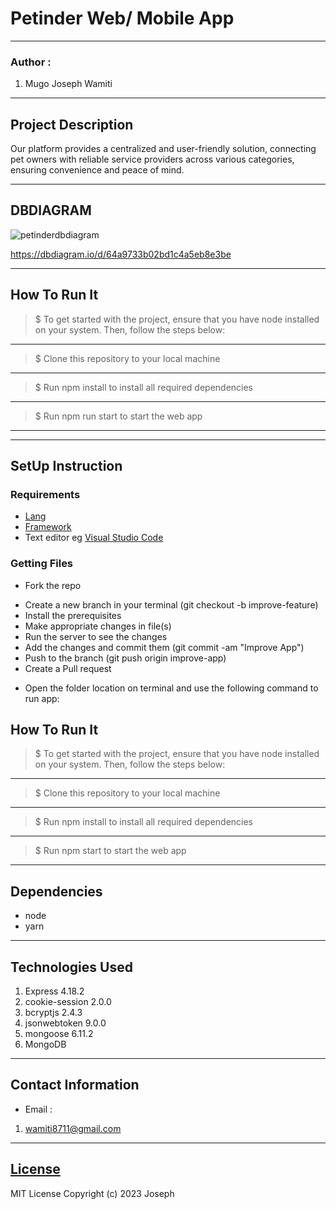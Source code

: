 # Petinder Web/ Mobile App
*****
### Author :
1. Mugo Joseph Wamiti
****
## Project Description
Our platform provides a centralized and user-friendly solution, connecting pet owners with reliable service providers across various categories, ensuring convenience and peace of mind.
******
## DBDIAGRAM

![petinderdbdiagram](https://github.com/JosephWamiti1178/Petinder/assets/91910681/f9c4daf0-de59-41d1-a7c4-e43712e4b35c)

https://dbdiagram.io/d/64a9733b02bd1c4a5eb8e3be
********


## How To Run It
>  $ To get started with the project, ensure that you have node installed on your system. Then, follow the steps below:
*****
> $ Clone this repository to your local machine
*****
> $ Run npm install to install all required dependencies
*****
> $ Run npm run start to start the web app
*****


*****
## SetUp Instruction
### Requirements
* [Lang](https://developer.mozilla.org/en-US/docs/Web/JavaScript)
* [Framework](https://nodejs.org/en)
* Text editor eg [Visual Studio Code](https://code.visualstudio.com/download)


### Getting Files
* Fork the repo
- Create a new branch in your terminal (git checkout -b improve-feature)
- Install the prerequisites
- Make appropriate changes in file(s)
- Run the server to see the changes
- Add the changes and commit them (git commit -am "Improve App")
- Push to the branch (git push origin improve-app)
- Create a Pull request
* Open the folder location on terminal and use the following command to run app:

## How To Run It
>  $ To get started with the project, ensure that you have node installed on your system. Then, follow the steps below:
*****
> $ Clone this repository to your local machine
*****
> $ Run npm install to install all required dependencies
*****
> $ Run npm start to start the web app
*****
## Dependencies
- node
- yarn
*****
## Technologies Used
1. Express 4.18.2
2. cookie-session 2.0.0
3. bcryptjs 2.4.3
4. jsonwebtoken 9.0.0
5. mongoose 6.11.2
6. MongoDB
*****
## Contact Information
* Email : 
1. wamiti8711@gmail.com
*****
## [License](LICENSE)
MIT License
Copyright (c) 2023 Joseph

